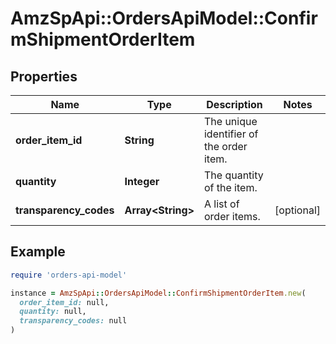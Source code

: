 # AmzSpApi::OrdersApiModel::ConfirmShipmentOrderItem

## Properties

| Name | Type | Description | Notes |
| ---- | ---- | ----------- | ----- |
| **order_item_id** | **String** | The unique identifier of the order item. |  |
| **quantity** | **Integer** | The quantity of the item. |  |
| **transparency_codes** | **Array&lt;String&gt;** | A list of order items. | [optional] |

## Example

```ruby
require 'orders-api-model'

instance = AmzSpApi::OrdersApiModel::ConfirmShipmentOrderItem.new(
  order_item_id: null,
  quantity: null,
  transparency_codes: null
)
```

